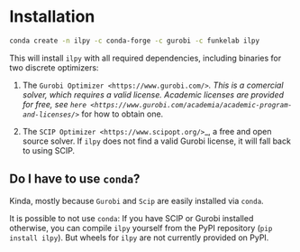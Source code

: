 # Installation

```bash
conda create -n ilpy -c conda-forge -c gurobi -c funkelab ilpy
```

This will install ``ilpy`` with all required dependencies, including binaries
for two discrete optimizers:

1. The `Gurobi Optimizer <https://www.gurobi.com/>`_. This is a comercial
   solver, which requires a valid license. Academic licenses are provided for
   free, see `here
   <https://www.gurobi.com/academia/academic-program-and-licenses/>`_ for how
   to obtain one.

2. The `SCIP Optimizer <https://www.scipopt.org/>`_, a free and open source
   solver. If ``ilpy`` does not find a valid Gurobi license, it will fall
   back to using SCIP.

## Do I have to use ``conda``?

Kinda, mostly because ``Gurobi`` and ``Scip`` are easily installed via
``conda``.

It is possible to not use ``conda``: If you have SCIP or Gurobi installed
otherwise, you can compile ``ilpy`` yourself from the PyPI repository (``pip
install ilpy``).  But wheels for ``ilpy`` are not currently provided on PyPI.
